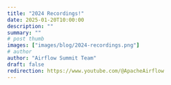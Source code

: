 ```yaml
---
title: "2024 Recordings!"
date: 2025-01-20T10:00:00
description: ""
summary: ""
# post thumb
images: ["images/blog/2024-recordings.png"]
# author
author: "Airflow Summit Team"
draft: false
redirection: https://www.youtube.com/@ApacheAirflow
---
```


